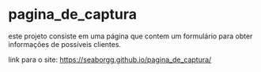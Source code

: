 # pagina_de_captura
este projeto consiste em uma página que contem um formulário para obter informações de possíveis clientes.

link para o site:
https://seaborgg.github.io/pagina_de_captura/

